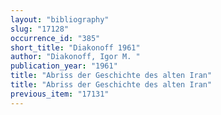 ```yaml
---
layout: "bibliography"
slug: "17128"
occurrence_id: "385"
short_title: "Diakonoff 1961"
author: "Diakonoff, Igor M. "
publication_year: "1961"
title: "Abriss der Geschichte des alten Iran"
title: "Abriss der Geschichte des alten Iran"
previous_item: "17131"
---
```

